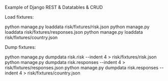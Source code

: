 Example of Django REST & Datatables & CRUD




Load fixtures:

python manage.py loaddata risk/fixtures/risk.json
python manage.py loaddata risk/fixtures/responses.json
python manage.py loaddata risk/fixtures/country.json




Dump fixtures:

python manage.py dumpdata risk.risk --indent 4 > risk/fixtures/risk.json
python manage.py dumpdata risk.responses --indent 4 > risk/fixtures/responses.json
python manage.py dumpdata risk.responses --indent 4 > risk/fixtures/country.json